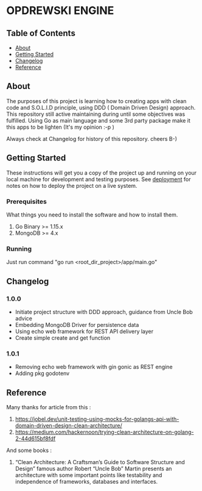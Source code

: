 # OPDREWSKI ENGINE

## Table of Contents

- [About](#about)
- [Getting Started](#getting_started)
- [Changelog](#changelog)
- [Reference](#reference)

## About <a name = "about"></a>

The purposes of this project is learning how to creating apps with clean code and S.O.L.I.D principle, using DDD ( Domain Driven Design) approach. This repository still active maintaining during until some objectives was fulfilled. Using Go as main language and some 3rd party package make it this apps to be lighten (It's my opinion :-p )

Always check at Changelog for history of this repository. cheers B-)

## Getting Started <a name = "getting_started"></a>

These instructions will get you a copy of the project up and running on your local machine for development and testing purposes. See [deployment](#deployment) for notes on how to deploy the project on a live system.

### Prerequisites

What things you need to install the software and how to install them.

1. Go Binary >= 1.15.x
2. MongoDB >= 4.x

### Running 

Just run command "go run <root_dir_project>/app/main.go"

## Changelog <a name = "changelog"></a>

### 1.0.0
* Initiate project structure with DDD approach, guidance from Uncle Bob advice
* Embedding MongoDB Driver for persistence data
* Using echo web framework for REST API delivery layer
* Create simple create and get function

### 1.0.1
* Removing echo web framework with gin gonic as REST engine
* Adding pkg godotenv

## Reference
Many thanks for article from this : 
1. https://jobel.dev/unit-testing-using-mocks-for-golangs-api-with-domain-driven-design-clean-architecture/
2. https://medium.com/hackernoon/trying-clean-architecture-on-golang-2-44d615bf8fdf

And some books :
1.  “Clean Architecture: A Craftsman’s Guide to Software Structure and Design” famous author Robert “Uncle Bob” Martin presents an architecture with some important points like testability and independence of frameworks, databases and interfaces.
